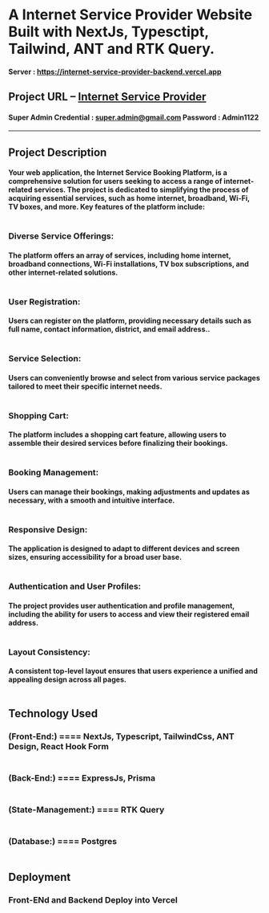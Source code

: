 # A Internet Service Provider Website Built with NextJs, Typesctipt, Tailwind, ANT and RTK Query.

#### Server : https://internet-service-provider-backend.vercel.app

## Project URL – <a href="https://internet-service-provider.vercel.app/" rel="noopener" target="_blank">Internet Service Provider</a>

#### Super Admin Credential : super.admin@gmail.com Password : Admin1122

---

## Project Description

#### Your web application, the Internet Service Booking Platform, is a comprehensive solution for users seeking to access a range of internet-related services. The project is dedicated to simplifying the process of acquiring essential services, such as home internet, broadband, Wi-Fi, TV boxes, and more. Key features of the platform include:<br> <br>

### Diverse Service Offerings:

#### The platform offers an array of services, including home internet, broadband connections, Wi-Fi installations, TV box subscriptions, and other internet-related solutions. <br> <br>

### User Registration:

#### Users can register on the platform, providing necessary details such as full name, contact information, district, and email address.. <br> <br>

### Service Selection:

#### Users can conveniently browse and select from various service packages tailored to meet their specific internet needs. <br> <br>

### Shopping Cart:

#### The platform includes a shopping cart feature, allowing users to assemble their desired services before finalizing their bookings. <br> <br>

### Booking Management:

#### Users can manage their bookings, making adjustments and updates as necessary, with a smooth and intuitive interface. <br> <br>

### Responsive Design:

#### The application is designed to adapt to different devices and screen sizes, ensuring accessibility for a broad user base. <br> <br>

### Authentication and User Profiles:

#### The project provides user authentication and profile management, including the ability for users to access and view their registered email address. <br> <br>

### Layout Consistency:

#### A consistent top-level layout ensures that users experience a unified and appealing design across all pages. <br> <br>

## Technology Used

### (Front-End:) ==== NextJs, Typescript, TailwindCss, ANT Design, React Hook Form <br> <br>

### (Back-End:) ==== ExpressJs, Prisma <br> <br>

### (State-Management:) ==== RTK Query <br> <br>

### (Database:) ==== Postgres <br> <br>

## Deployment

### Front-ENd and Backend Deploy into Vercel
